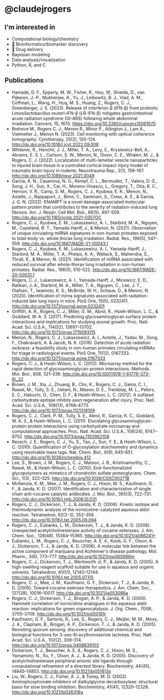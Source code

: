 # @claudejrogers

## I'm interested in
- Computational biology/chemistry
- 🧬 Bioinformatics/biomarker discovery
- 💊 Drug delivery
- Bayesian modeling
- Data analysis/visualization
- Python, R, and C

## Publications
- Hamade, D. F., Epperly, M. W., Fisher, R., Hou, W., Shields, D., 
  van Pijkeren, J.-P., Mukherjee, A., Yu, J., Leibowitz, B. J., Vlad, A. M.,
  Coffman, L., Wang, H., Huq, M. S., Huang, Z., Rogers, C. J., Greenberger, J.
  S. (2023). Release of interferon-β (IFN-β) from probiotic Limosilactobacillus
  reuteri-IFN-β (LR-IFN-β) mitigates gastrointestinal acute radiation syndrome
  (GI-ARS) following whole abdominal irradiation. Cancers, 15, 1670.
  https://doi.org/10.3390/cancers15061670
- Brehove M., Rogers C. J., Menon R., Minor P., Allington J., Lam A.,
  Vielmetter J., Menon N. (2023). Cell monitoring with optical coherence
  tomography. Cytotherapy, 25(2), 120-124.
  http://dx.doi.org/10.1016/j.jcyt.2022.09.008
- Whitener, R., Henchir, J. J., Miller, T. A., Levy, E., Krysiewicz-Bell, A.,
  Abrams, E. S. L., Carlson, S. W., Menon, N., Dixon, C. E., Whalen, M. J., &
  Rogers, C. J. (2022). Localization of multi-lamellar vesicle nanoparticles to
  injured brain tissue in a controlled cortical impact injury model of traumatic
  brain injury in rodents. Neurotrauma Rep., 3(1), 158–167.
  http://dx.doi.org/10.1089/neur.2021.0049
- Garcia, A. N., Casanova, N. G., Kempf, C. L., Bermudez, T., Valera, D. G.,
  Song, J. H., Sun, X., Cai, H., Moreno-Vinasco, L., Gregory, T., Oita, R. C.,
  Hernon, V. R., Camp, S. M., Rogers, C. J., Kyubwa, E. K., Menon, N., Axtelle,
  J., Rappaport, J., Bime, C., Sammani, S., Cress, A. E., & Garcia, J. G. N.
  (2022). ENAMPT is a novel damage-associated molecular pattern protein that
  contributes to the severity of radiation-induced lung fibrosis. Am. J. Respir.
  Cell Mol. Biol., 66(5), 497–509. http://dx.doi.org/10.1165/rcmb.2021-0357OC
- Rogers, C. J., Kyubwa, E. M., Lukaszewicz, A. I., Starbird, M. A., Nguyen, M.,
  Copeland, B. T., Yamada-Hanff, J., & Menon, N. (2021). Observation of unique
  circulating miRNA signatures in non-human primates exposed to total-body vs.
  whole thorax lung irradiation. Radiat. Res., 196(5), 547–559.
  http://dx.doi.org/10.1667/RADE-21-00043.1
- Rogers, C. J., Kyubwa, E. M., Lukaszewicz, A. I., Yamada-Hanff, J., Starbird,
  M. A., Miller, T. A., Phelps, A. A., Wallack, S., Mahendra, S., Thrall, K., &
  Menon, N. (2021). Identification of miRNA associated with reduced survival
  after whole-thorax lung irradiation in non-human primates. Radiat. Res.,
  196(5), 510–522. http://dx.doi.org/10.1667/RADE-20-00031.1
- Rogers, C. J., Lukaszewicz, A. I., Yamada-Hanff, J., Micewicz, E. D., Ratikan,
  J. A., Starbird, M. A., Miller, T. A., Nguyen, C., Lee, J. T., Olafsen, T.,
  Iwamoto, K. S., McBride, W. H., Schaue, D., & Menon, N. (2020). Identification
  of mirna signatures associated with radiation-induced late lung injury in
  mice. PloS One, 15(5), 0232411. http://dx.doi.org/10.1371/journal.pone.0232411
- Griffith, A. R., Rogers, C. J., Miller, G. M., Abrol, R., Hsieh-Wilson, L. C.,
  & Goddard, W. A. 3. (2017). Predicting glycosaminoglycan surface protein
  interactions and implications for studying axonal growth. Proc. Natl. Acad.
  Sci. U.S.A., 114(52), 13697–13702. http://dx.doi.org/10.1073/pnas.1715093115
- Menon, N., Rogers, C. J., Lukaszewicz, A. I., Axtelle, J., Yadav, M., Song,
  F., Chakravarti, A. & Jacob, N. K. (2016). Detection of acute radiation
  sickness: a feasibility study in non-human primates circulating miRNAs for
  triage in radiological events. PloS One, 11(12), 0167333.
  http://dx.doi.org/10.1371/journal.pone.0167333
- Rogers, C. J., & Hsieh-Wilson, L. C. (2012). Microarray method for the rapid
  detection of glycosaminoglycan-protein interactions. Methods Mol. Biol.,
  808, 321–336. http://dx.doi.org/10.1007/978-1-61779-373-8\_22
- Brown, J. M., Xia, J., Zhuang, B., Cho, K., Rogers, C. J., Gama, C. I., Rawat,
  M., Tully, S. E., Uetani, N., Mason, D. E., Tremblay, M. L., Peters, E. C.,
  Habuchi, O., Chen, D. F., & Hsieh-Wilson, L. C. (2012). A sulfated
  carbohydrate epitope inhibits axon regeneration after injury. Proc. Natl.
  Acad. Sci. U.S.A., 109(13), 4768–4773.
  http://dx.doi.org/10.1073/pnas.1121318109
- Rogers, C. J., Clark, P. M., Tully, S. E., Abrol, R., Garcia, K. C., Goddard,
  W. A. 3., & Hsieh-Wilson, L. C. (2011). Elucidating
  glycosaminoglycan-protein-protein interactions using carbohydrate microarray
  and computational approaches. Proc. Natl. Acad. Sci. U.S.A., 108(24),
  9747–9752. http://dx.doi.org/10.1073/pnas.1102962108
- Rexach, J. E., Rogers, C. J., Yu, S., Tao, J., Sun, Y. E., & Hsieh-Wilson, L.
  C. (2010). Quantification of O-glycosylation stoichiometry and dynamics using
  resolvable mass tags. Nat. Chem. Biol., 6(9), 645–651.
  http://dx.doi.org/10.1038/nchembio.412
- Lee, S., Brown, J. M., Rogers, C. J., Matson, J. B., Krishnamurthy, C., Rawat,
  M., & Hsieh-Wilson, L. C. (2010). End-functionalized glycopolymers as mimetics
  of chondroitin sulfate proteoglycans. Chem. Sci., 1(3), 322–325.
  http://dx.doi.org/10.1039/C0SC00271B
- McKenzie, K. M., Mee, J. M., Rogers, C. J., Hixon, M. S., Kaufmann, G. F., &
  Janda, K. D. (2007). Identification and characterization of single chain
  anti-cocaine catalytic antibodies. J. Mol. Biol., 365(3), 722–731.
  http://dx.doi.org/10.1016/j.jmb.2006.10.031
- Rogers, C. J., Dickerson, T. J., & Janda, K. D. (2006). Kinetic isotope and
  thermodynamic analysis of the nornicotine-catalyzed aqueous aldol reaction.
  Tetrahedron, 62(2-3), 352–356. http://dx.doi.org/10.1016/j.tet.2005.09.094
- Rogers, C. J., Eubanks, L. M., Dickerson, T. J., & Janda, K. D. (2006).
  Unexpected acetylcholinesterase activity of cocaine esterases. J. Am. Chem.
  Soc., 128(48), 15364–15365. http://dx.doi.org/10.1021/ja066241+
- Eubanks, L. M., Rogers, C. J., Beuscher, A. E. 4., Koob, G. F., Olson, A. J.,
  Dickerson, T. J., & Janda, K. D. (2006). A molecular link between the active
  component of marijuana and Alzheimer's disease pathology. Mol. Pharm., 3(6),
  773–777. http://dx.doi.org/10.1021/mp060066m
- Rogers, C. J., Dickerson, T. J., Wentworth Jr, P., & Janda, K. D. (2005). A
  high-swelling reagent scaffold suitable for use in aqueous and organic
  solvents. Tetrahedron, 61(51), 12140–12144.
  http://dx.doi.org/10.1016/j.tet.2005.07.115
- Rogers, C. J., Mee, J. M., Kaufmann, G. F., Dickerson, T. J., & Janda, K. D.
  (2005). Toward cocaine esterase therapeutics. J. Am. Chem. Soc., 127(28),
  10016–10017. http://dx.doi.org/10.1021/ja053086a
- Rogers, C. J., Dickerson, T. J., Brogan, A. P., & Janda, K. D. (2005). Hammett
  correlation of nornicotine analogues in the aqueous aldol reaction:
  implications for green organocatalysis. J. Org. Chem., 70(9), 3705–3708.
  http://dx.doi.org/10.1021/jo050161r
- Kaufmann, G. F., Sartorio, R., Lee, S., Rogers, C. J., Meijler, M. M., Moss,
  J. A., Clapham, B., Brogan, A. P., Dickerson, T. J., & Janda, K. D. (2005).
  Revisiting quorum sensing: discovery of additional chemical and biological
  functions for 3-oxo-N-acylhomoserine lactones. Proc. Natl. Acad. Sci. U.S.A.,
  102(2), 309–314. http://dx.doi.org/10.1073/pnas.0408639102
- Dickerson, T. J., Beuscher, A. E. 4., Rogers, C. J., Hixon, M. S., Yamamoto,
  N., Xu, Y., Olson, A. J., & Janda, K. D. (2005). Discovery of
  acetylcholinesterase peripheral anionic site ligands through computational
  refinement of a directed library. Biochemistry, 44(45), 14845–14853.
  http://dx.doi.org/10.1021/bi051613x
- Liu, W., Rogers, C. J., Fisher, A. J., & Toney, M. D. (2002). Aminophosphonate
  inhibitors of dialkylglycine decarboxylase: structural basis for slow binding
  inhibition. Biochemistry, 41(41), 12320–12328.
  http://dx.doi.org/10.1021/bi026318g


